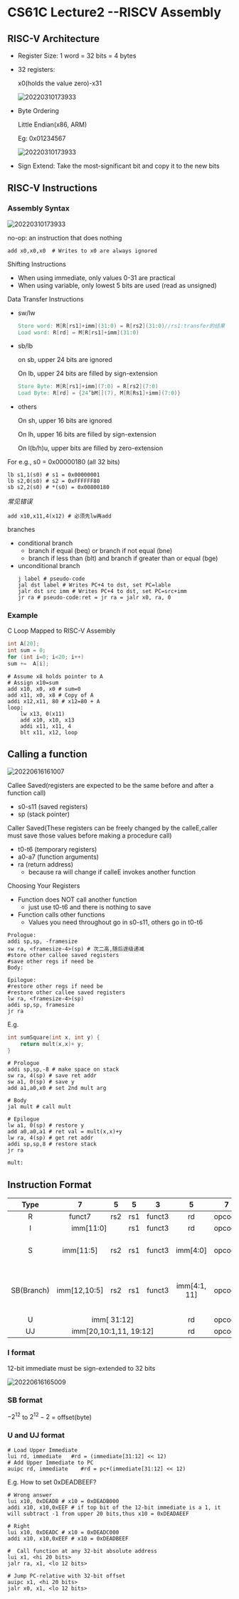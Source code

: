 # CS61C Lecture2 --RISCV Assembly

## RISC-V Architecture
- Register Size: 1 word = 32 bits = 4 bytes

- 32 registers:

    x0(holds the value zero)-x31

    ![20220310173933](https://raw.githubusercontent.com/zxc2012/image/main/20220317214717.png)

- Byte Ordering 

    Little Endian(x86, ARM)

    Eg: 0x01234567

    ![20220310173933](https://raw.githubusercontent.com/zxc2012/image/main/20220316203925.png)

- Sign Extend: Take the most-significant bit and copy it to the new bits

## RISC-V Instructions

### Assembly Syntax

![20220310173933](https://raw.githubusercontent.com/zxc2012/image/main/20220316201927.png)

no-op: an instruction that does nothing

```armasm
add x0,x0,x0  # Writes to x0 are always ignored
```

Shifting Instructions

- When using immediate, only values 0-31 are practical
- When using variable, only lowest 5 bits are used (read as unsigned)

Data Transfer Instructions

- sw/lw

    ```verilog 
    Store word: M[R[rs1]+imm](31:0) = R[rs2](31:0)//rs1:transfer的结果
    Load word: R[rd] = M[R[rs1]+imm](31:0)
    ```
- sb/lb
    
    on sb, upper 24 bits are ignored

    On lb, upper 24 bits are filled by sign-extension

    ```verilog
    Store Byte: M[R[rs1]+imm](7:0) = R[rs2](7:0)
    Load Byte: R[rd] = {24’bM[](7), M[R[Rs1]+imm](7:0)}
    ```
- others

    On sh, upper 16 bits are ignored

    On lh, upper 16 bits are filled by sign-extension

    On l(b/h)u, upper bits are filled by zero-extension

For e.g.,  s0 = 0x00000180 (all 32 bits)

```armasm
lb s1,1(s0) # s1 = 0x00000001
lb s2,0(s0) # s2 = 0xFFFFFF80
sb s2,2(s0) # *(s0) = 0x00800180
```

*常见错误*
```armasm
add x10,x11,4(x12) # 必须先lw再add
```

branches
- conditional branch
    - branch if equal (beq) or branch if not equal (bne)
    - branch if less than (blt) and branch if greater than or equal (bge)
- unconditional branch
    ```armasm
    j label # pseudo-code 
    jal dst label # Writes PC+4 to dst, set PC=lable
    jalr dst src imm # Writes PC+4 to dst, set PC=src+imm
    jr ra # pseudo-code:ret = jr ra = jalr x0, ra, 0
    ```

### Example 

C Loop Mapped to RISC-V Assembly
```c
int A[20];
int sum = 0;
for (int i=0; i<20; i++)
sum +=  A[i];
```

```armasm
# Assume x8 holds pointer to A
# Assign x10=sum
add x10, x0, x0 # sum=0
add x11, x0, x8 # Copy of A
addi x12,x11, 80 # x12=80 + A
loop:
    lw x13, 0(x11)
    add x10, x10, x13
    addi x11, x11, 4
    blt x11, x12, loop
```

## Calling a function

![20220616161007](https://raw.githubusercontent.com/zxc2012/image/main/20220616161007.png)

Callee Saved(registers are	expected to	be the same	before and after a function call)
- s0-s11 (saved registers)
- sp (stack	pointer)

Caller Saved(These registers can be	freely	changed by the calleE,caller must save those values	before making a procedure call)
- t0-t6 (temporary registers)
- a0-a7 (function arguments)
- ra (return address)
    - because ra will change if	calleE invokes another function

Choosing Your Registers
- Function does NOT call another function
    - just use t0-t6 and there is nothing to save
- Function calls other functions
    - Values you need throughout go	in s0-s11, others go	in t0-t6

```armasm
Prologue:
addi sp,sp, -framesize
sw ra, <framesize-4>(sp) # 次二高,随后逐级递减
#store other callee saved registers
#save other regs if need be
Body:

Epilogue:
#restore other regs if need be
#restore other callee saved registers
lw ra, <framesize-4>(sp)
addi sp,sp, framesize
jr ra
```

E.g.
```c
int sumSquare(int x, int y) {
    return mult(x,x)+ y; 
}
```

```armasm
# Prologue
addi sp,sp,-8 # make space on stack
sw ra, 4(sp) # save ret addr
sw a1, 0(sp) # save y
add a1,a0,x0 # set 2nd mult arg

# Body
jal mult # call mult

# Epilogue
lw a1, 0(sp) # restore y
add a0,a0,a1 # ret val = mult(x,x)+y
lw ra, 4(sp) # get ret addr
addi sp,sp,8 # restore stack
jr ra

mult: 
```

## Instruction Format

<table style="text-align:center">
<thead><tr><th>Type</th><th>7</th><th>5</th><th>5</th><th>3</th><th>5</th><th>7</th><th>comments</th></tr></thead><tbody>
 <tr><td>R</td><td>funct7</td><td>rs2</td><td>rs1</td><td>funct3</td><td>rd</td><td>opcode</td><td>add,xor,mul </td></tr>
 <tr><td>I</td><td colspan="2">imm[11:0]</td><td>rs1</td><td>funct3</td><td>rd</td><td>opcode</td><td>lw, jalr, slli</td></tr>
 <tr><td>S</td><td>imm[11:5]</td><td>rs2</td><td>rs1</td><td>funct3</td><td>imm[4:0]</td><td>opcode</td><td>rs1--transfer的结果</td></tr>
 <tr><td>SB(Branch)</td><td>imm[12,10:5]</td><td>rs2</td><td>rs1</td><td>funct3</td><td>imm[4:1, 11]</td><td>opcode</td><td>imm: lowest bit of offset is always zero</td></tr>
 <tr><td>U</td><td colspan="4">imm[ 31:12]</td><td>rd</td><td>opcode</td><td>lui,auipc</td></tr>
 <tr><td>UJ</td><td colspan="4">imm[20,10:1,11, 19:12]</td><td>rd</td><td>opcode</td><td>jal</td></tr>
</tbody></table>

### I format

12-bit immediate must be sign-extended to 32 bits

![20220616165009](https://raw.githubusercontent.com/zxc2012/image/main/20220616165009.png)

### SB format

$-2^{12}$ to $2^{12}-2$ = offset(byte)

### U and UJ format

```armasm
# Load Upper Immediate
lui rd, immediate   #rd = (immediate[31:12] << 12)
# Add Upper Immediate to PC
auipc rd, immediate    #rd = pc+(immediate[31:12] << 12)
```

E.g. How to set 0xDEADBEEF?

```armasm
# Wrong answer
lui x10, 0xDEADB # x10 = 0xDEADB000
addi x10, x10,0xEEF # if top bit of the 12-bit immediate is a 1, it will subtract -1 from upper 20 bits,thus x10 = 0xDEADAEEF

# Right
lui x10, 0xDEADC # x10 = 0xDEADC000
addi x10, x10,0xEEF # x10 = 0xDEADBEEF

#  Call function at any 32-bit absolute address
lui x1, <hi 20 bits>
jalr ra, x1, <lo 12 bits>

# Jump PC-relative with 32-bit offset
auipc x1, <hi 20 bits>
jalr x0, x1, <lo 12 bits>
```